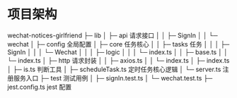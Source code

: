 # 项目架构

wechat-notices-girlfriend
├─ lib
│  ├─ api 请求接口
│  │  ├─ SignIn
│  │  └─ wechat
│  ├─ config 全局配置
│  ├─ core 任务核心
│  │  ├─ tasks 任务
│  │  │  ├─ SignIn
│  │  │  └─ Wechat
│  │  │     ├─ logic
│  │  │     └─ index.ts
│  │  ├─ base.ts
│  │  └─ index.ts
│  ├─ http 请求封装
│  │  ├─ axios.ts
│  │  └─ index.ts
│  ├─ index.ts
│  ├─ is.ts 判断工具
│  ├─ scheduleTask.ts 定时任务核心逻辑
│  └─ server.ts 注册服务入口
├─ test 测试用例
│  ├─ signIn.test.ts
│  └─ wechat.test.ts
├─ jest.config.ts jest 配置
